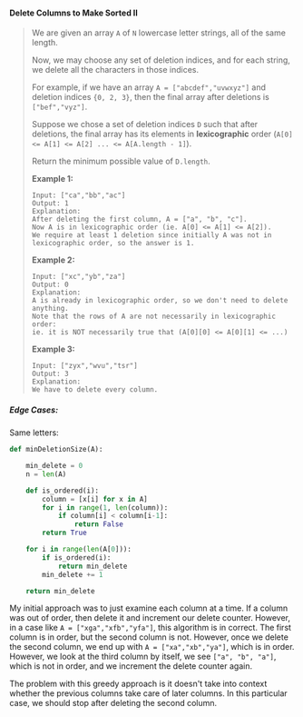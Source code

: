 #### Delete Columns to Make Sorted II

> We are given an array `A` of `N` lowercase letter strings, all of the same length.
>
> Now, we may choose any set of deletion indices, and for each string, we delete all the characters in those indices.
>
> For example, if we have an array `A = ["abcdef","uvwxyz"]` and deletion indices `{0, 2, 3}`, then the final array after deletions is `["bef","vyz"]`.
>
> Suppose we chose a set of deletion indices `D` such that after deletions, the final array has its elements in **lexicographic** order \(`A[0] <= A[1] <= A[2] ... <= A[A.length - 1]`\).
>
> Return the minimum possible value of `D.length`.
>
> **Example 1:**
>
> ```
> Input: ["ca","bb","ac"]
> Output: 1
> Explanation: 
> After deleting the first column, A = ["a", "b", "c"].
> Now A is in lexicographic order (ie. A[0] <= A[1] <= A[2]).
> We require at least 1 deletion since initially A was not in lexicographic order, so the answer is 1.
> ```
>
> **Example 2:**
>
> ```
> Input: ["xc","yb","za"]
> Output: 0
> Explanation: 
> A is already in lexicographic order, so we don't need to delete anything.
> Note that the rows of A are not necessarily in lexicographic order:
> ie. it is NOT necessarily true that (A[0][0] <= A[0][1] <= ...)
> ```
>
> **Example 3:**
>
> ```
> Input: ["zyx","wvu","tsr"]
> Output: 3
> Explanation: 
> We have to delete every column.
> ```

##### Edge Cases:

Same letters:

```py
def minDeletionSize(A):

    min_delete = 0
    n = len(A)

    def is_ordered(i):
        column = [x[i] for x in A]
        for i in range(1, len(column)):
            if column[i] < column[i-1]:
                return False
        return True

    for i in range(len(A[0])):
        if is_ordered(i):
            return min_delete
        min_delete += 1

    return min_delete
```

My initial approach was to just examine each column at a time. If a column was out of order, then delete it and increment our delete counter. However, in a case like `A = ["xga","xfb","yfa"]`, this algorithm is in correct. The first column is in order, but the second column is not. However, once we delete the second column, we end up with `A = ["xa","xb","ya"]`, which is in order. However, we look at the third column by itself, we see `["a", "b", "a"]`, which is not in order, and we increment the delete counter again.

The problem with this greedy approach is it doesn't take into context whether the previous columns take care of later columns. In this particular case, we should stop after deleting the second column.

